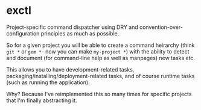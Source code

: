 exctl
=====

Project-specific command dispatcher using DRY and convention-over-configuration principles as much as possible.

So for a given project you will be able to create a command heirarchy (think `git *` or `gem *`- now you can make
`my-project *`) with the ability to detect and document (for command-line help as well as manpages) new tasks etc.

This allows you to have development-related tasks, packaging/installing/deployment-related tasks, and of course
runtime tasks (such as running the application).

Why? Because I've reimplemented this so many times for specific projects that I'm finally abstracting it.
